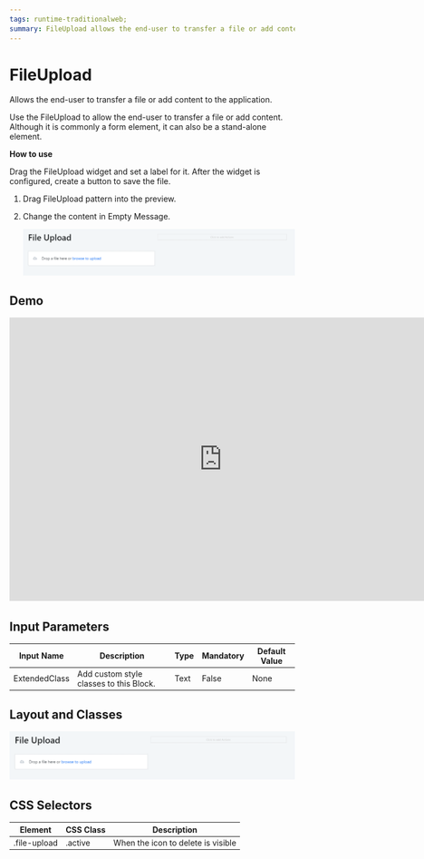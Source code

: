 ```yaml
---
tags: runtime-traditionalweb; 
summary: FileUpload allows the end-user to transfer a file or add content to the application.
---
```


# FileUpload

Allows the end-user to transfer a file or add content to the application.

Use the FileUpload to allow the end-user to transfer a file or add content. Although it is commonly a form element, it can also be a stand-alone element.

**How to use**

Drag the FileUpload widget and set a label for it. After the widget is configured, create a button to save the file.

1. Drag FileUpload pattern into the preview.

1. Change the content in Empty Message.

    ![](<images/fileupload-image-1.png>)

## Demo

<iframe width="750" height="500" src="https://www.youtube.com/embed/l0YPl_3ya9s" frameborder="0" allow="accelerometer; autoplay; encrypted-media; gyroscope; picture-in-picture" allowfullscreen="allowfullscreen"></iframe>

## Input Parameters

| Input Name |  Description |  Type | Mandatory | Default Value |
|---|---|---|---|---|
| ExtendedClass  |  Add custom style classes to this Block. | Text | False | None |

## Layout and Classes

![](<images/fileupload-image-1.png>)

## CSS Selectors

| Element |  CSS Class |  Description  |
| ---|---|---
| .file-upload | .active |  When the icon to delete is visible |




